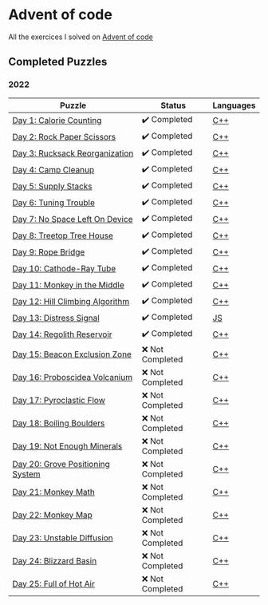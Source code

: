 # Advent of code

All the exercices I solved on [Advent of code](https://adventofcode.com/)

## Completed Puzzles

### 2022

| Puzzle                                                                   | Status                       | Languages                                                                             |
| ------------------------------------------------------------------------ | ---------------------------- | ------------------------------------------------------------------------------------- |
| [Day 1: Calorie Counting](https://adventofcode.com/2022/day/1)           | :heavy_check_mark: Completed | [C++](https://github.com/SlicedPotatoes/Advent_of_code/blob/main/2022/Day01/main.cpp) |
| [Day 2: Rock Paper Scissors](https://adventofcode.com/2022/day/2)        | :heavy_check_mark: Completed | [C++](https://github.com/SlicedPotatoes/Advent_of_code/blob/main/2022/Day02/main.cpp) |
| [Day 3: Rucksack Reorganization](https://adventofcode.com/2022/day/3)    | :heavy_check_mark: Completed | [C++](https://github.com/SlicedPotatoes/Advent_of_code/blob/main/2022/Day03/main.cpp) |
| [Day 4: Camp Cleanup](https://adventofcode.com/2022/day/4)               | :heavy_check_mark: Completed | [C++](https://github.com/SlicedPotatoes/Advent_of_code/blob/main/2022/Day04/main.cpp) |
| [Day 5: Supply Stacks](https://adventofcode.com/2022/day/5)              | :heavy_check_mark: Completed | [C++](https://github.com/SlicedPotatoes/Advent_of_code/blob/main/2022/Day05/main.cpp) |
| [Day 6: Tuning Trouble](https://adventofcode.com/2022/day/6)             | :heavy_check_mark: Completed | [C++](https://github.com/SlicedPotatoes/Advent_of_code/blob/main/2022/Day06/main.cpp) |
| [Day 7: No Space Left On Device](https://adventofcode.com/2022/day/7)    | :heavy_check_mark: Completed | [C++](https://github.com/SlicedPotatoes/Advent_of_code/blob/main/2022/Day07/main.cpp) |
| [Day 8: Treetop Tree House](https://adventofcode.com/2022/day/8)         | :heavy_check_mark: Completed | [C++](https://github.com/SlicedPotatoes/Advent_of_code/blob/main/2022/Day08/main.cpp) |
| [Day 9: Rope Bridge](https://adventofcode.com/2022/day/9)                | :heavy_check_mark: Completed | [C++](https://github.com/SlicedPotatoes/Advent_of_code/blob/main/2022/Day09/main.cpp) |
| [Day 10: Cathode-Ray Tube](https://adventofcode.com/2022/day/10)         | :heavy_check_mark: Completed | [C++](https://github.com/SlicedPotatoes/Advent_of_code/blob/main/2022/Day10/main.cpp) |
| [Day 11: Monkey in the Middle](https://adventofcode.com/2022/day/11)     | :heavy_check_mark: Completed | [C++](https://github.com/SlicedPotatoes/Advent_of_code/blob/main/2022/Day11/main.cpp) |
| [Day 12: Hill Climbing Algorithm](https://adventofcode.com/2022/day/12)  | :heavy_check_mark: Completed | [C++](https://github.com/SlicedPotatoes/Advent_of_code/blob/main/2022/Day12/main.cpp) |
| [Day 13: Distress Signal](https://adventofcode.com/2022/day/13)          | :heavy_check_mark: Completed | [JS](https://github.com/SlicedPotatoes/Advent_of_code/blob/main/2022/Day13/main.js)   |
| [Day 14: Regolith Reservoir](https://adventofcode.com/2022/day/14)       | :heavy_check_mark: Completed | [C++](https://github.com/SlicedPotatoes/Advent_of_code/blob/main/2022/Day14/main.cpp) |
| [Day 15: Beacon Exclusion Zone](https://adventofcode.com/2022/day/15)    | :x: Not Completed            | [C++]()                                                                               |
| [Day 16: Proboscidea Volcanium](https://adventofcode.com/2022/day/16)    | :x: Not Completed            | [C++]()                                                                               |
| [Day 17: Pyroclastic Flow](https://adventofcode.com/2022/day/17)         | :x: Not Completed            | [C++]()                                                                               |
| [Day 18: Boiling Boulders](https://adventofcode.com/2022/day/18)         | :x: Not Completed            | [C++]()                                                                               |
| [Day 19: Not Enough Minerals](https://adventofcode.com/2022/day/19)      | :x: Not Completed            | [C++]()                                                                               |
| [Day 20: Grove Positioning System](https://adventofcode.com/2022/day/20) | :x: Not Completed            | [C++]()                                                                               |
| [Day 21: Monkey Math](https://adventofcode.com/2022/day/21)              | :x: Not Completed            | [C++]()                                                                               |
| [Day 22: Monkey Map](https://adventofcode.com/2022/day/22)               | :x: Not Completed            | [C++]()                                                                               |
| [Day 23: Unstable Diffusion](https://adventofcode.com/2022/day/23)       | :x: Not Completed            | [C++]()                                                                               |
| [Day 24: Blizzard Basin](https://adventofcode.com/2022/day/24)           | :x: Not Completed            | [C++]()                                                                               |
| [Day 25: Full of Hot Air](https://adventofcode.com/2022/day/25)          | :x: Not Completed            | [C++]()                                                                               |
